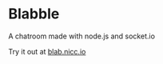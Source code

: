 # Blabble
A chatroom made with node.js and socket.io

Try it out at [blab.nicc.io](https://blab.nicc.io)
